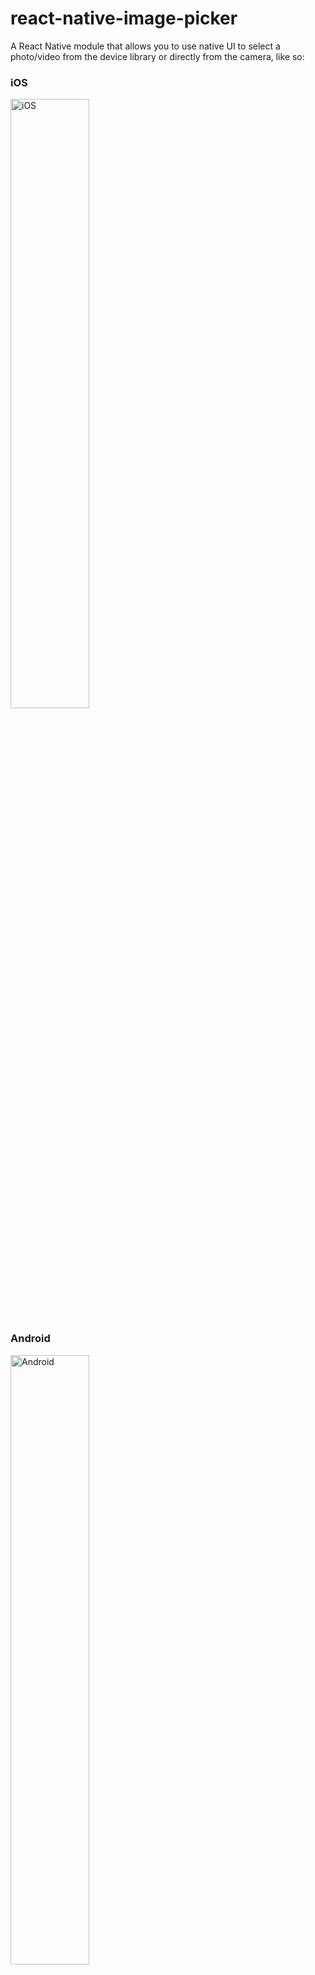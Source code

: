 # react-native-image-picker
A React Native module that allows you to use native UI to select a photo/video from the device library or directly from the camera, like so:

### iOS

<img title="iOS" src="https://github.com/marcshilling/react-native-image-picker/blob/master/images/ios-image.png" width="50%">

### Android

<img title="Android" src="https://github.com/marcshilling/react-native-image-picker/blob/master/images/android-image.png" width="50%">

## Install

### iOS
1. `npm install react-native-image-picker@latest --save`
2. In the XCode's "Project navigator", right click on your project's Libraries folder ➜ `Add Files to <...>`
3. Go to `node_modules` ➜ `react-native-image-picker` ➜ `ios` ➜ select `RNImagePicker.xcodeproj`
4. Add `RNImagePicker.a` to `Build Phases -> Link Binary With Libraries`
5. Compile and have fun

### Android
1. `npm install react-native-image-picker@latest --save`

```gradle
// file: android/settings.gradle
...

include ':react-native-image-picker'
project(':react-native-image-picker').projectDir = new File(settingsDir, '../node_modules/react-native-image-picker/android')
```
```gradle
// file: android/app/build.gradle
...

dependencies {
    ...
    compile project(':react-native-image-picker')
}
```
```xml
<!-- file: android/src/main/AndroidManifest.xml -->
<manifest xmlns:android="http://schemas.android.com/apk/res/android"
    package="com.myApp">

    <uses-permission android:name="android.permission.INTERNET" />
    
    <!-- add following permissions -->
    <uses-permission android:name="android.permission.CAMERA" />
    <uses-permission android:name="android.permission.WRITE_EXTERNAL_STORAGE"/>
    <uses-feature android:name="android.hardware.camera" android:required="true"/>
    <uses-feature android:name="android.hardware.camera.autofocus" />
    <!-- -->
    ...
```
```java
// file: android/app/src/main/java/com/myappli/MainActivity.java
...
import android.content.Intent; // import
import com.imagepicker.ImagePickerPackage; // import

public class MainActivity extends ReactActivity {

    private ImagePickerPackage mImagePicker; // <--- ADD THIS

   /**
   * A list of packages used by the app. If the app uses additional views
   * or modules besides the default ones, add more packages here.
   */
    @Override
    protected List<ReactPackage> getPackages() {
        mImagePicker = new ImagePickerPackage(this); // <--- AND THIS

        return Arrays.<ReactPackage>asList(
            new MainReactPackage(),
            mImagePicker // <--- AND THIS
        );
    }

    ...
    
    // AND ADD THIS WHOLE METHOD
    @Override
    public void onActivityResult(final int requestCode, final int resultCode, final Intent data) {
        super.onActivityResult(requestCode, resultCode, data);

        mImagePicker.handleActivityResult(requestCode, resultCode, data);
    }
...

```
## Usage
1. In your React Native javascript code, bring in the native module:

  ```javascript
var UIImagePickerManager = require('NativeModules').UIImagePickerManager;
  ```
2. Use it like so:

  When you want to display the picker:
  ```javascript
  var options = {
    title: 'Select Avatar', // specify null or empty string to remove the title
    cancelButtonTitle: 'Cancel',
    takePhotoButtonTitle: 'Take Photo...', // specify null or empty string to remove this button
    chooseFromLibraryButtonTitle: 'Choose from Library...', // specify null or empty string to remove this button
    customButtons: {
      'Choose Photo from Facebook': 'fb', // [Button Text] : [String returned upon selection]
    },
    cameraType: 'back', // 'front' or 'back'
    mediaType: 'photo', // 'photo' or 'video'
    videoQuality: 'high', // 'low', 'medium', or 'high'
    maxWidth: 100, // photos only
    maxHeight: 100, // photos only
    aspectX: 2, // aspectX:aspectY, the cropping image's ratio of width to height
    aspectY: 1, // aspectX:aspectY, the cropping image's ratio of width to height
    quality: 0.2, // photos only
    angle: 0, // photos only
    allowsEditing: false, // Built in functionality to resize/reposition the image
    noData: false, // photos only - disables the base64 `data` field from being generated (greatly improves performance on large photos)
    storageOptions: { // if this key is provided, the image will get saved in the documents/pictures directory (rather than a temporary directory)
      skipBackup: true, // image will NOT be backed up to icloud
      path: 'images' // will save image at /Documents/images rather than the root
    }
  };

  /**
   * The first arg will be the options object for customization, the second is
   * your callback which sends bool: didCancel, object: response.
   *
   * response.didCancel will inform you if the user cancelled the process
   * response.error will contain an error message, if there is one
   * response.data is the base64 encoded image data (photos only)
   * response.uri is the uri to the local file asset on the device (photo or video)
   * response.isVertical will be true if the image is vertically oriented
   * response.width & response.height give you the image dimensions
   */

  UIImagePickerManager.showImagePicker(options, (response) => {
    console.log('Response = ', response);

    if (response.didCancel) {
      console.log('User cancelled image picker');
    }
    else if (response.error) {
      console.log('UIImagePickerManager Error: ', response.error);
    }
    else if (response.customButton) {
      console.log('User tapped custom button: ', response.customButton);
    }
    else {
      // You can display the image using either data:
      const source = {uri: 'data:image/jpeg;base64,' + response.data, isStatic: true};
      
      // uri (on iOS)
      const source = {uri: response.uri.replace('file://', ''), isStatic: true};
      // uri (on android)
      const source = {uri: response.uri, isStatic: true};

      this.setState({
        avatarSource: source
      });
    }
  });
  ```
  Then later, if you want to display this image in your render() method:
  ```javascript
  <Image source={this.state.avatarSource} style={styles.uploadAvatar} />
  ```

### Directly Launching the Camera or Image Library

  To Launch the Camera or Image Library directly (skipping the alert dialog) you can
  do the following:
  ```javascript
  // Launch Camera:
  UIImagePickerManager.launchCamera(options, (response)  => {
    // Same code as in above section!
  });

  // Open Image Library:
  UIImagePickerManager.launchImageLibrary(options, (response)  => {
    // Same code as in above section!
  });
  ```

### Options

option | iOS  | Android
------ | ---- | -------
title | OK | OK
cancelButtonTitle | OK | OK
takePhotoButtonTitle | OK | OK
chooseFromLibraryButtonTitle | OK | OK
customButtons | OK | -
cameraType | OK | -
mediaType | OK | -
videoQuality | OK | -
angle | - | OK
aspectX | - | OK
aspectY | - | OK
maxWidth | OK | OK
maxHeight | OK | OK
quality | OK | OK
allowsEditing | OK | OK
noData | OK | OK
storageOptions | OK | if this key is provided, the image will get saved in the pictures directory
